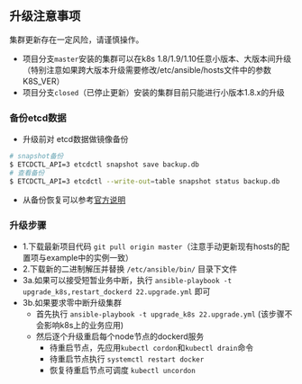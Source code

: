 ## 升级注意事项

集群更新存在一定风险，请谨慎操作。 

- 项目分支`master`安装的集群可以在k8s 1.8/1.9/1.10任意小版本、大版本间升级（特别注意如果跨大版本升级需要修改/etc/ansible/hosts文件中的参数K8S_VER）
- 项目分支`closed`（已停止更新）安装的集群目前只能进行小版本1.8.x的升级

### 备份etcd数据 

- 升级前对 etcd数据做镜像备份  
``` bash
# snapshot备份
$ ETCDCTL_API=3 etcdctl snapshot save backup.db
# 查看备份
$ ETCDCTL_API=3 etcdctl --write-out=table snapshot status backup.db
```
- 从备份恢复可以参考[官方说明](https://github.com/coreos/etcd/blob/master/Documentation/op-guide/recovery.md)

### 升级步骤

- 1.下载最新项目代码 `git pull origin master`（注意手动更新现有hosts的配置项与example中的实例一致）
- 2.下载新的二进制解压并替换 `/etc/ansible/bin/` 目录下文件
- 3a.如果可以接受短暂业务中断，执行 `ansible-playbook -t upgrade_k8s,restart_dockerd 22.upgrade.yml` 即可
- 3b.如果要求零中断升级集群
  - 首先执行 `ansible-playbook -t upgrade_k8s 22.upgrade.yml` (该步骤不会影响k8s上的业务应用)
  - 然后逐个升级重启每个node节点的dockerd服务
    - 待重启节点，先应用`kubectl cordon`和`kubectl drain`命令
    - 待重启节点执行 `systemctl restart docker`
    - 恢复待重启节点可调度 `kubectl uncordon`
